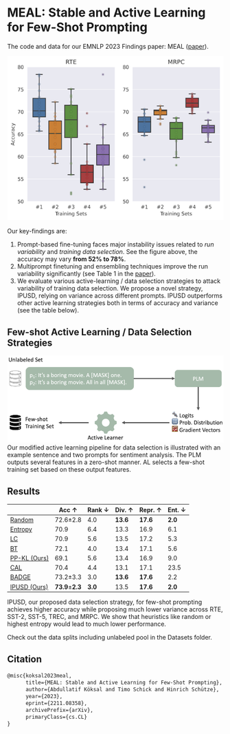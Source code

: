 # MEAL: Stable and Active Learning for Few-Shot Prompting

The code and data for our EMNLP 2023 Findings paper: MEAL ([paper](https://arxiv.org/abs/2211.08358)). 

![instability](Figures/instability.png)  

Our key-findings are:
1. Prompt-based fine-tuning faces major instability issues related to *run variability* and *training data selection*. See the figure above, the accuracy may vary **from 52\% to 78\%**.
2. Multiprompt finetuning and ensembling techniques improve the run variability significantly (see Table 1 in the [paper](https://arxiv.org/abs/2211.08358)).
3. We evaluate various active-learning / data selection strategies to attack variability of training data selection. We propose a novel strategy, IPUSD, relying on variance across different prompts. IPUSD outperforms other active learning strategies both in terms of accuracy and variance (see the table below).

## Few-shot Active Learning / Data Selection Strategies

![active_learner](Figures/active_learner.png) 
Our modified active learning pipeline for data selection is illustrated with an example sentence and two prompts for sentiment analysis. The PLM outputs several features in a zero-shot manner. AL selects a few-shot training set based on these output features.

## Results

|              | Acc ↑    | Rank ↓ | Div. ↑ | Repr. ↑ | Ent. ↓ |
|--------------|----------|--------|--------|---------|--------|
| [Random](Datasets/Random)       | 72.6±2.8 | 4.0    | **13.6**   | **17.6**    | **2.0**    |
| [Entropy](Datasets/Entropy)      | 70.9     | 6.4    | 13.3   | 16.9    | 6.1    |
| [LC](Datasets/Lowest_Confidence)           | 70.9     | 5.6    | 13.5   | 17.2    | 5.3    |
| [BT](Datasets/Breaking_Ties)           | 72.1     | 4.0    | 13.4   | 17.1    | 5.6    |
| [PP-KL (Ours)](Datasets/PP-KL) | 69.1     | 5.6    | 13.4   | 16.9    | 9.0    |
| [CAL](Datasets/CAL)          | 70.4     | 4.4    | 13.1   | 17.1    | 23.5   |
| [BADGE](Datasets/BADGE)        | 73.2±3.3 | 3.0    | **13.6**   | **17.6**    | 2.2    |
| [IPUSD (Ours)](Datasets/IPUSD) | **73.9**±**2.3** | **3.0**    | 13.5   | **17.6**    | **2.0**    |

IPUSD, our proposed data selection strategy, for few-shot prompting achieves higher accuracy while proposing much lower variance across RTE, SST-2, SST-5, TREC, and MRPC. We show that heuristics like random or highest entropy would lead to much lower performance.

Check out the data splits including unlabeled pool in the Datasets folder.

## Citation
```
@misc{koksal2023meal,
      title={MEAL: Stable and Active Learning for Few-Shot Prompting}, 
      author={Abdullatif Köksal and Timo Schick and Hinrich Schütze},
      year={2023},
      eprint={2211.08358},
      archivePrefix={arXiv},
      primaryClass={cs.CL}
}
```